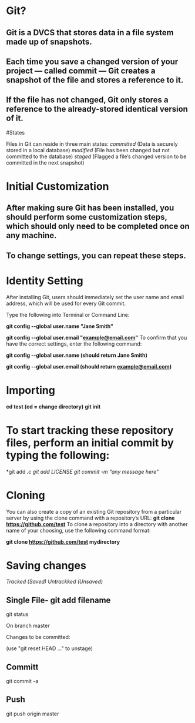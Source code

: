 # Git?
## Git is a DVCS that stores data in a file system made up of snapshots. 
## Each time you save a changed version of your project — called commit — Git creates a snapshot of the file and stores a reference to it. 
## If the file has not changed, Git only stores a reference to the already-stored identical version of it.

#States

Files in Git can reside in three main states: 
*committed* (Data is securely stored in a local database)
 *modified* (File has been changed but not committed to the database)
 *staged* (Flagged a file’s changed version to be committed in the next snapshot)
 
 
 # Initial Customization
## After making sure Git has been installed, you should perform some customization steps, which should only need to be completed once on any machine. 
## To change settings, you can repeat these steps.

# Identity Setting

After installing Git, users should immediately set the user name and email address, which will be used for every Git commit.

Type the following into Terminal or Command Line:

**git config --global user.name "Jane Smith"**

**git config --global user.email "example@email.com"**
To confirm that you have the correct settings, enter the following command:

**git config --global user.name (should return Jane Smith)**

**git config --global user.email (should return example@email.com)**

# Importing
 **cd test (cd = change directory)**
 **git init**
 
 # To start tracking these repository files, perform an initial commit by typing the following:
*git add *.c
 git add LICENSE
 git commit -m “any message here”*
 
 # Cloning
You can also create a copy of an existing Git repository from a particular server by using the clone command with a repository’s URL:
**git clone https://github.com/test**
To clone a repository into a directory with another name of your choosing, use the following command format:

**git clone https://github.com/test mydirectory**

# Saving changes
*Tracked (Saved) Untrackked (Unsaved)*

## Single File- git add filename

git status

On branch master

Changes to be committed:

  (use "git reset HEAD ..." to unstage)
  
  ## Committ
  git commit -a
  
  ## Push
  git push origin master
  
 
